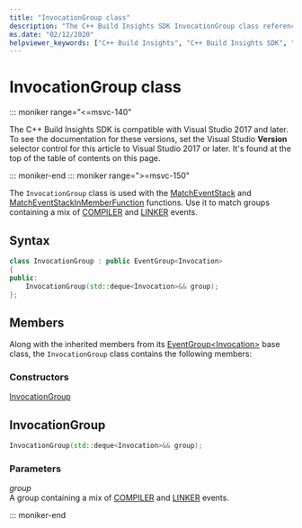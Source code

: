 ```yaml
---
title: "InvocationGroup class"
description: "The C++ Build Insights SDK InvocationGroup class reference."
ms.date: "02/12/2020"
helpviewer_keywords: ["C++ Build Insights", "C++ Build Insights SDK", "InvocationGroup", "throughput analysis", "build time analysis", "vcperf.exe"]
---
```

# InvocationGroup class

::: moniker range="<=msvc-140"

The C++ Build Insights SDK is compatible with Visual Studio 2017 and later. To see the documentation for these versions, set the Visual Studio **Version** selector control for this article to Visual Studio 2017 or later. It's found at the top of the table of contents on this page.

::: moniker-end
::: moniker range=">=msvc-150"

The `InvocationGroup` class is used with the [MatchEventStack](../functions/match-event-stack.md) and [MatchEventStackInMemberFunction](../functions/match-event-stack-in-member-function.md) functions. Use it to match groups containing a mix of [COMPILER](../event-table.md#compiler) and [LINKER](../event-table.md#linker) events.

## Syntax

```cpp
class InvocationGroup : public EventGroup<Invocation>
{
public:
    InvocationGroup(std::deque<Invocation>&& group);
};
```

## Members

Along with the inherited members from its [EventGroup\<Invocation\>](event-group.md) base class, the `InvocationGroup` class contains the following members:

### Constructors

[InvocationGroup](#invocation-group)

## <a name="invocation-group"></a> InvocationGroup

```cpp
InvocationGroup(std::deque<Invocation>&& group);
```

### Parameters

*group*\
A group containing a mix of [COMPILER](../event-table.md#compiler) and [LINKER](../event-table.md#linker) events.

::: moniker-end
